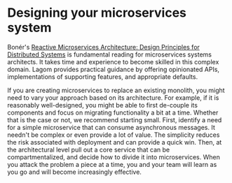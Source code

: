 # Designing your microservices system

Bonér's [Reactive Microservices Architecture: Design Principles for Distributed Systems](http://www.oreilly.com/programming/free/reactive-microservices-architecture.html) is fundamental reading for microservices systems architects. It takes time and experience to become skilled in this complex domain. Lagom provides practical guidance by offering opinionated APIs, implementations of supporting features, and appropriate defaults.

If you are creating microservices to replace an existing monolith, you might need to vary your approach based on its architecture. For example, if it is reasonably well-designed, you might be able to first de-couple its components and focus on migrating functionality a bit at a time. Whether that is the case or not, we recommend starting small. First, identify a need for a simple microservice that can consume asynchronous messages. It needn't be complex or even provide a lot of value. The simplicity reduces the risk associated with deployment and can provide a quick win. Then, at the architectural level pull out a core service that can be compartmentalized, and decide how to divide it into microservices. When you attack the problem a piece at a time, you and your team will learn as you go and will become increasingly effective.

<!---The following diagram illustrates a first try at decomposing a monolith. **A** represents a simple piece of functionality that was redesigned as a microservice. With the microservice instances online, code in the monolith that uses that functionality now locates available instances through the Service Gateway and communicates with them using the Kafka message broker. -->
